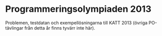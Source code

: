 Programmeringsolympiaden 2013
=======

Problemen, testdatan och exempellösningarna till KATT 2013 (övriga PO-tävlingar från detta år finns tyvärr inte här).
